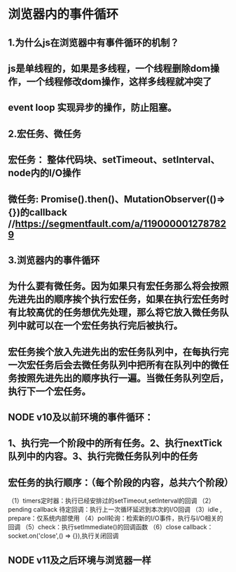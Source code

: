 # 浏览器内的事件循环

## 1.为什么js在浏览器中有事件循环的机制？
## js是单线程的，如果是多线程，一个线程删除dom操作，一个线程修改dom操作，这样多线程就冲突了
## event loop 实现异步的操作，防止阻塞。

## 2.宏任务、微任务
## 宏任务： 整体代码块、setTimeout、setInterval、node内的I/O操作
## 微任务:  Promise().then()、MutationObserver(()=>{})的callback //https://segmentfault.com/a/1190000012787829

## 3.浏览器内的事件循环
## 为什么要有微任务。因为如果只有宏任务那么将会按照先进先出的顺序挨个执行宏任务，如果在执行宏任务时有比较高优的任务想优先处理，那么将它放入微任务队列中就可以在一个宏任务执行完后被执行。
## 宏任务挨个放入先进先出的宏任务队列中，在每执行完一次宏任务后会去微任务队列中把所有在队列中的微任务按照先进先出的顺序执行一遍。当微任务队列空后，执行下一个宏任务。

## NODE v10及以前环境的事件循环：
## 1、执行完一个阶段中的所有任务。2、执行nextTick队列中的内容。3、执行完微任务队列中的任务
## 宏任务的执行顺序：（每个阶段的内容，总共六个阶段）
（1）timers定时器：执行已经安排过的setTimeout,setInterval的回调
（2）pending callback 待定回调：执行上一次循环延迟到本次的I/O回调
（3）idle , prepare：仅系统内部使用
（4）poll轮询：检索新的I/O事件，执行与I/O相关的回调
（5）check：执行setImmediate()的回调函数
（6）close callback：socket.on('close',() => {}),执行关闭回调


## NODE v11及之后环境与浏览器一样